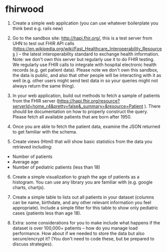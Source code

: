 # fhirwood

1. Create a simple web application (you can use whatever boilerplate you think best e.g. rails new)

2. Go to the sandbox site: http://hapi.fhir.org/, this is a test server from UHN to test out FHIR API calls (https://en.wikipedia.org/wiki/Fast_Healthcare_Interoperability_Resources ) – the latest interoperability standard to exchange health information. Note: we don't own this server but regularly use it to do FHIR testing. We regularly use FHIR calls to integrate with hospital electronic health records (e.g. get patient data). Please note we don't own this sandbox, the data is public, and also that other people will be interacting with it as well (e.g. other users might send test data in so your queries might not always return the same thing).

3. In your web application, build out methods to fetch a sample of patients from the FHIR server (https://hapi.fhir.org/resource?serverId=home_r4&pretty=false&_summary=&resource=Patient ). There should be documentation on how to properly construct the query. Please fetch all available patients that are born after 1950.

4. Once you are able to fetch the patient data, examine the JSON returned to get familiar with the schema.

5. Create views (Html) that will show basic statistics from the data you retrieved including:

- Number of patients
- Average age
- Number of pediatric patients (less than 18)

6. Create a simple visualization to graph the age of patients as a histogram. You can use any library you are familiar with (e.g. google charts, chartjs).

7. Create a simple table to lists out all patients in your dataset (columns can be name, birthdate, and any other relevant information you feel appropriate). Include a simple filter for this table to show only pediatric cases (patients less than age 18).

8. Extra: some considerations for you to make include what happens if the dataset is over 100,000+ patients – how do you manage load performance. How about if we needed to store the data but also secure/encrypt it? (You don't need to code these, but be prepared to discuss strategies).
